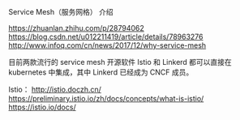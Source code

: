 Service Mesh（服务网格） 介绍

https://zhuanlan.zhihu.com/p/28794062
https://blog.csdn.net/u012211419/article/details/78963276
http://www.infoq.com/cn/news/2017/12/why-service-mesh


目前两款流行的 service mesh 开源软件 Istio 和 Linkerd 都可以直接在 kubernetes 中集成，其中 Linkerd 已经成为 CNCF 成员。



Istio：
http://istio.doczh.cn/
https://preliminary.istio.io/zh/docs/concepts/what-is-istio/
https://istio.io/docs/



